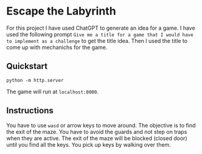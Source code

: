 # Escape the Labyrinth

For this project I have used ChatGPT to generate an idea for a game. I have
used the following prompt `Give me a title for a game that I would have to
implement as a challenge` to get the title idea. Then I used the title to come
up with mechanichs for the game.

## Quickstart

```console
python -m http.server
```

The game will run at `localhost:8000`.

## Instructions

You have to use `wasd` or arrow keys to move around.
The objective is to find the exit of the maze.
You have to avoid the guards and not step on traps when they are active.
The exit of the maze will be blocked (closed door) until you find all the keys. You pick up keys by walking over them.
